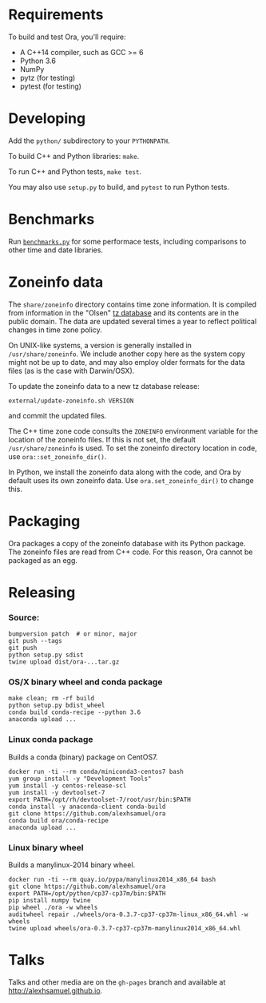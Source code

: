 # Requirements

To build and test Ora, you'll require:
- A C++14 compiler, such as GCC >= 6
- Python 3.6
- NumPy
- pytz (for testing)
- pytest (for testing)


# Developing

Add the `python/` subdirectory to your `PYTHONPATH`.

To build C++ and Python libraries: `make`.

To run C++ and Python tests, `make test`.

You may also use `setup.py` to build, and `pytest` to run Python tests.


# Benchmarks

Run [`benchmarks.py`](/benchmarks/benchmark.py) for some performace tests,
including comparisons to other time and date libraries.


# Zoneinfo data

The `share/zoneinfo` directory contains time zone information.  It is compiled
from information in the "Olsen" [tz
database](http://web.cs.ucla.edu/~eggert/tz/tz-link.htm) and its contents are in
the public domain.  The data are updated several times a year to reflect
political changes in time zone policy.

On UNIX-like systems, a version is generally installed in
`/usr/share/zoneinfo`.  We include another copy here as the system copy might
not be up to date, and may also employ older formats for the data files (as is
the case with Darwin/OSX).

To update the zoneinfo data to a new tz database release:
```
external/update-zoneinfo.sh VERSION
```
and commit the updated files.

The C++ time zone code consults the `ZONEINFO` environment variable for the
location of the zoneinfo files.  If this is not set, the default
`/usr/share/zoneinfo` is used.  To set the zoneinfo directory location in code,
use `ora::set_zoneinfo_dir()`.

In Python, we install the zoneinfo data along with the code, and Ora by default
uses its own zoneinfo data.  Use `ora.set_zoneinfo_dir()` to change this.


# Packaging

Ora packages a copy of the zoneinfo database with its Python package.  The
zoneinfo files are read from C++ code.  For this reason, Ora cannot be packaged
as an egg.


# Releasing

### Source:

```
bumpversion patch  # or minor, major
git push --tags
git push
python setup.py sdist
twine upload dist/ora-...tar.gz
```

### OS/X binary wheel and conda package

```
make clean; rm -rf build
python setup.py bdist_wheel
conda build conda-recipe --python 3.6
anaconda upload ...
```

### Linux conda package

Builds a conda (binary) package on CentOS7.

```
docker run -ti --rm conda/miniconda3-centos7 bash
yum group install -y "Development Tools"
yum install -y centos-release-scl
yum install -y devtoolset-7
export PATH=/opt/rh/devtoolset-7/root/usr/bin:$PATH
conda install -y anaconda-client conda-build
git clone https://github.com/alexhsamuel/ora
conda build ora/conda-recipe
anaconda upload ...
```

### Linux binary wheel

Builds a manylinux-2014 binary wheel.

```
docker run -ti --rm quay.io/pypa/manylinux2014_x86_64 bash
git clone https://github.com/alexhsamuel/ora
export PATH=/opt/python/cp37-cp37m/bin:$PATH
pip install numpy twine
pip wheel ./ora -w wheels
auditwheel repair ./wheels/ora-0.3.7-cp37-cp37m-linux_x86_64.whl -w wheels
twine upload wheels/ora-0.3.7-cp37-cp37m-manylinux2014_x86_64.whl 
```


# Talks

Talks and other media are on the `gh-pages` branch and available at 
http://alexhsamuel.github.io.

